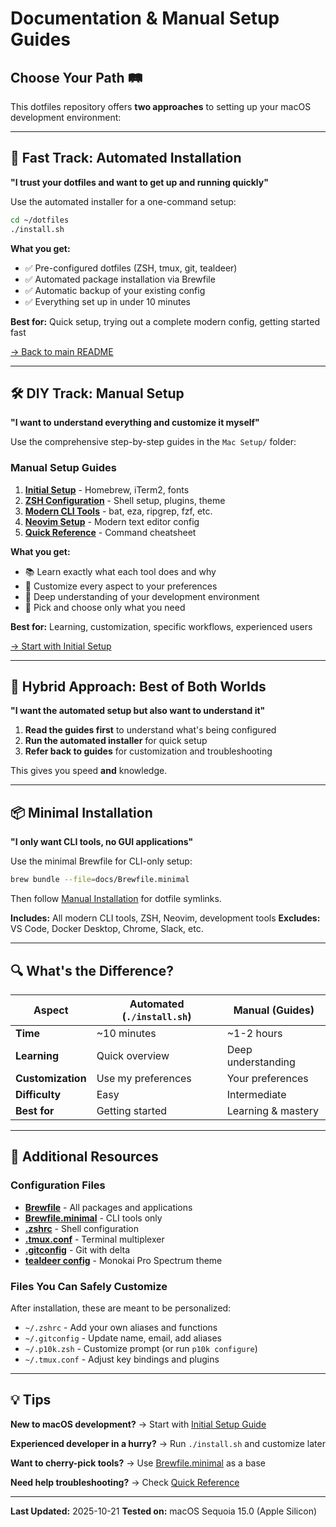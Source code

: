 # Documentation & Manual Setup Guides

## Choose Your Path 🛤️

This dotfiles repository offers **two approaches** to setting up your macOS development environment:

---

## 🚀 Fast Track: Automated Installation

**"I trust your dotfiles and want to get up and running quickly"**

Use the automated installer for a one-command setup:

```bash
cd ~/dotfiles
./install.sh
```

**What you get:**
- ✅ Pre-configured dotfiles (ZSH, tmux, git, tealdeer)
- ✅ Automated package installation via Brewfile
- ✅ Automatic backup of your existing config
- ✅ Everything set up in under 10 minutes

**Best for:** Quick setup, trying out a complete modern config, getting started fast

[→ Back to main README](../README.md)

---

## 🛠️ DIY Track: Manual Setup

**"I want to understand everything and customize it myself"**

Use the comprehensive step-by-step guides in the `Mac Setup/` folder:

### Manual Setup Guides

1. **[Initial Setup](Mac%20Setup/1-Initial-Setup.md)** - Homebrew, iTerm2, fonts
2. **[ZSH Configuration](Mac%20Setup/2-ZSH-Configuration.md)** - Shell setup, plugins, theme
3. **[Modern CLI Tools](Mac%20Setup/3-CLI-Tools.md)** - bat, eza, ripgrep, fzf, etc.
4. **[Neovim Setup](Mac%20Setup/4-Neovim-Setup.md)** - Modern text editor config
5. **[Quick Reference](Mac%20Setup/5-Mac%20Setup%20Quick%20Reference.md)** - Command cheatsheet

**What you get:**
- 📚 Learn exactly what each tool does and why
- 🎨 Customize every aspect to your preferences
- 🧠 Deep understanding of your development environment
- 🎯 Pick and choose only what you need

**Best for:** Learning, customization, specific workflows, experienced users

[→ Start with Initial Setup](Mac%20Setup/1-Initial-Setup.md)

---

## 🎯 Hybrid Approach: Best of Both Worlds

**"I want the automated setup but also want to understand it"**

1. **Read the guides first** to understand what's being configured
2. **Run the automated installer** for quick setup
3. **Refer back to guides** for customization and troubleshooting

This gives you speed **and** knowledge.

---

## 📦 Minimal Installation

**"I only want CLI tools, no GUI applications"**

Use the minimal Brewfile for CLI-only setup:

```bash
brew bundle --file=docs/Brewfile.minimal
```

Then follow [Manual Installation](../README.md#manual-installation) for dotfile symlinks.

**Includes:** All modern CLI tools, ZSH, Neovim, development tools
**Excludes:** VS Code, Docker Desktop, Chrome, Slack, etc.

---

## 🔍 What's the Difference?

| Aspect | Automated (`./install.sh`) | Manual (Guides) |
|--------|---------------------------|-----------------|
| **Time** | ~10 minutes | ~1-2 hours |
| **Learning** | Quick overview | Deep understanding |
| **Customization** | Use my preferences | Your preferences |
| **Difficulty** | Easy | Intermediate |
| **Best for** | Getting started | Learning & mastery |

---

## 📂 Additional Resources

### Configuration Files

- **[Brewfile](../Brewfile)** - All packages and applications
- **[Brewfile.minimal](Brewfile.minimal)** - CLI tools only
- **[.zshrc](../zsh/.zshrc)** - Shell configuration
- **[.tmux.conf](../tmux/.tmux.conf)** - Terminal multiplexer
- **[.gitconfig](../git/.gitconfig)** - Git with delta
- **[tealdeer config](../tealdeer/config.toml)** - Monokai Pro Spectrum theme

### Files You Can Safely Customize

After installation, these are meant to be personalized:
- `~/.zshrc` - Add your own aliases and functions
- `~/.gitconfig` - Update name, email, add aliases
- `~/.p10k.zsh` - Customize prompt (or run `p10k configure`)
- `~/.tmux.conf` - Adjust key bindings and plugins

---

## 💡 Tips

**New to macOS development?**
→ Start with [Initial Setup Guide](Mac%20Setup/1-Initial-Setup.md)

**Experienced developer in a hurry?**
→ Run `./install.sh` and customize later

**Want to cherry-pick tools?**
→ Use [Brewfile.minimal](Brewfile.minimal) as a base

**Need help troubleshooting?**
→ Check [Quick Reference](Mac%20Setup/5-Mac%20Setup%20Quick%20Reference.md)

---

**Last Updated:** 2025-10-21
**Tested on:** macOS Sequoia 15.0 (Apple Silicon)
